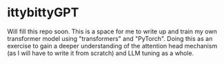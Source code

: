 # ittybittyGPT
Will fill this repo soon. 
This is a space for me to write up and train my own transformer model using "transformers" and "PyTorch". 
Doing this as an exercise to gain a deeper understanding of the attention head mechanism (as I will have to write it from scratch) and LLM tuning as a whole. 

